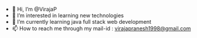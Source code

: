 - 👋 Hi, I’m @VirajaP
- 👀 I’m interested in learning new technologies
- 🌱 I’m currently learning java full stack web development
- 📫 How to reach me through my mail-id : virajapranesh1998@gmail.com

<!---
VirajaP/VirajaP is a ✨ special ✨ repository because its `README.md` (this file) appears on your GitHub profile.
You can click the Preview link to take a look at your changes.
--->
